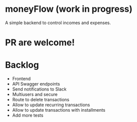 # moneyFlow (work in progress)
A simple backend to control incomes and expenses.

# PR are welcome!
# Backlog
- Frontend
- API Swagger endpoints
- Send notifications to Slack
- Multiusers and secure
- Route to delete transactions
- Allow to update recurring transactions
- Allow to update transactions with installments
- Add more tests
